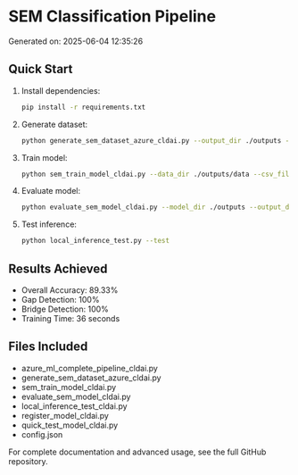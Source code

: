 # SEM Classification Pipeline

Generated on: 2025-06-04 12:35:26

## Quick Start

1. Install dependencies:
   ```bash
   pip install -r requirements.txt
   ```

2. Generate dataset:
   ```bash
   python generate_sem_dataset_azure_cldai.py --output_dir ./outputs --num_images 100
   ```

3. Train model:
   ```bash
   python sem_train_model_cldai.py --data_dir ./outputs/data --csv_file ./outputs/data/labels.csv --batch_size 8 --num_epochs 10 --output_dir ./outputs
   ```

4. Evaluate model:
   ```bash
   python evaluate_sem_model_cldai.py --model_dir ./outputs --output_dir ./outputs/evaluation
   ```

5. Test inference:
   ```bash
   python local_inference_test.py --test
   ```

## Results Achieved
- Overall Accuracy: 89.33%
- Gap Detection: 100%
- Bridge Detection: 100%
- Training Time: 36 seconds

## Files Included
- azure_ml_complete_pipeline_cldai.py
- generate_sem_dataset_azure_cldai.py
- sem_train_model_cldai.py
- evaluate_sem_model_cldai.py
- local_inference_test_cldai.py
- register_model_cldai.py
- quick_test_model_cldai.py
- config.json

For complete documentation and advanced usage, see the full GitHub repository.
